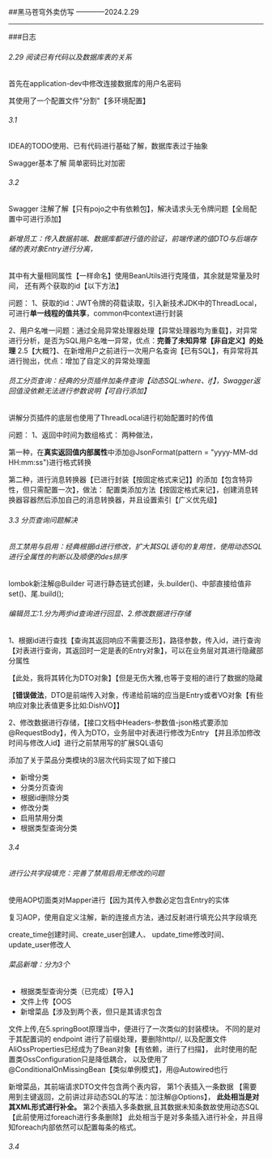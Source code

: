 ##黑马苍穹外卖仿写
————2024.2.29

---
###日志
###### 2.29 阅读已有代码以及数据库表的关系

首先在application-dev中修改连接数据库的用户名密码

其使用了一个配置文件"分割"【多环境配置】


###### 3.1

IDEA的TODO使用、已有代码进行基础了解，数据库表过于抽象

Swagger基本了解 简单密码比对加密


###### 3.2

Swagger 注解了解【只有pojo之中有依赖包】，解决请求头无令牌问题【全局配置中可进行添加】

###### 新增员工：传入数据前端、数据库都进行值的验证，前端传递的值DTO与后端存储的表对象Entry进行分离，
其中有大量相同属性【一样命名】使用BeanUtils进行克隆值，其余就是常量及时间， 还有两个获取的id【以下方法】

问题：
1、获取的id：JWT令牌的荷载读取，引入新技术JDK中的ThreadLocal，可进行**单一线程的值共享**，common中context进行封装

2、用户名唯一问题：通过全局异常处理器处理【异常处理器均为重载】，对异常进行分析，是否为SQL用户名唯一异常，优点：**完善了未知异常【非自定义】的处理**
2.5【大概?】、在新增用户之前进行一次用户名查询【已有SQL】，有异常将其进行抛出，优点：增加了自定义的异常处理面

###### 员工分页查询：经典的分页插件加条件查询【动态SQL:where、if】，Swagger返回值没依赖无法进行参数说明【可自行添加】
讲解分页插件的底层也使用了ThreadLocal进行初始配置时的传值

问题：
1、返回中时间为数组格式：
两种做法，

第一种，在**真实返回值内部属性**中添加@JsonFormat(pattern = "yyyy-MM-dd HH:mm:ss")进行格式转换

第二种，进行消息转换器【已进行封装【按固定格式来记】】的添加【包含特异性，但只需配置一次】，做法：
配置类添加方法【按固定格式来记】，创建消息转换器容器然后添加自己的消息转换器，并且设置索引【广义优先级】


###### 3.3 分页查询问题解决
###### 员工禁用与启用：经典根据id进行修改，扩大其SQL语句的复用性，使用动态SQL进行全属性的判断以及顺便的des排序

lombok新注解@Builder 可进行静态链式创建，头.builder()、中部直接给值非set()、尾.build();

###### 编辑员工:1.分为两步id查询进行回显、2.修改数据进行存储

1、根据id进行查找【查询其返回响应不需要泛形】，路径参数，传入id，进行查询
【对表进行查询，其返回时一定是表的Entry对象】，可以在业务层对其进行隐藏部分属性

【此处，我将其转化为DTO对象】【但是无伤大雅,也等于变相的进行了数据的隐藏

【**错误做法**，DTO是前端传入对象，传递给前端的应当是Entry或者VO对象【有些响应对象比表值更多比如:DishVO】】

2、修改数据进行存储，【接口文档中Headers-参数值-json格式要添加@RequestBody】，传入为DTO，业务层中对表进行修改为Entry
【并且添加修改时间与修改人id】进行之前禁用写的扩展SQL语句

添加了关于菜品分类模块的3层次代码实现了如下接口
- 新增分类
- 分类分页查询
- 根据id删除分类
- 修改分类
- 启用禁用分类
- 根据类型查询分类


###### 3.4
###### 进行公共字段填充：完善了禁用启用无修改的问题

使用AOP切面类对Mapper进行【因为其传入参数必定包含Entry的实体

复习AOP，使用自定义注解，新的连接点方法，通过反射进行填充公共字段填充

create_time创建时间、create_user创建人、 update_time修改时间、update_user修改人

###### 菜品新增：分为3个
- 根据类型查询分类（已完成）【导入】
- 文件上传【OOS
- 新增菜品【涉及到两个表，但只是其请求包含

文件上传,在5.springBoot原理当中，便进行了一次类似的封装模块。
不同的是对于其配置词的 endpoint 进行了前缀处理，要删除http//,
以及配置文件AliOssProperties已经成为了Bean对象【有依赖，进行了扫描】，
此时使用的配置类OssConfiguration只是降低耦合，
以及使用了@ConditionalOnMissingBean【类似单例模式】，用@Autowired也行

新增菜品，其前端请求DTO文件包含两个表内容， 
第1个表插入一条数据
【需要用到主键返回，之前讲过非动态SQL的写法：加注解@Options】，
**此处相当是对其XML形式进行补全。**
第2个表插入多条数据,且其数据未知条数故使用动态SQL
【此前使用过foreach进行多条删除】
此处相当于是对多条插入进行补全，并且得知foreach内部依然可以配置每条的格式。


###### 3.4